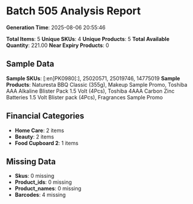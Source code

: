 # Batch 505 Analysis Report

**Generation Time**: 2025-08-06 20:55:46

**Total Items**: 5
**Unique SKUs**: 4
**Unique Products**: 5
**Total Available Quantity**: 221.00
**Near Expiry Products**: 0

## Sample Data
**Sample SKUs**: [:en]PK0980[:], 25020571, 25019746, 14775019
**Sample Products**: Naturesta BBQ Classic (355g), Makeup Sample Promo, Toshiba AAA Alkaline BIister Pack 1.5 Volt (4Pcs), Toshiba 4AAA Carbon Zinc Batteries 1.5 Volt BIister pack (4Pcs), Fragrances Sample Promo

## Financial Categories
- **Home Care**: 2 items
- **Beauty**: 2 items
- **Food Cupboard 2**: 1 items

## Missing Data
- **Skus**: 0 missing
- **Product_ids**: 0 missing
- **Product_names**: 0 missing
- **Barcodes**: 4 missing
